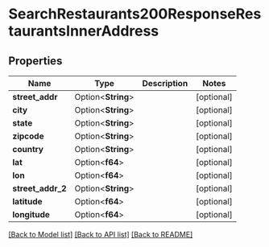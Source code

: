 # SearchRestaurants200ResponseRestaurantsInnerAddress

## Properties

Name | Type | Description | Notes
------------ | ------------- | ------------- | -------------
**street_addr** | Option<**String**> |  | [optional]
**city** | Option<**String**> |  | [optional]
**state** | Option<**String**> |  | [optional]
**zipcode** | Option<**String**> |  | [optional]
**country** | Option<**String**> |  | [optional]
**lat** | Option<**f64**> |  | [optional]
**lon** | Option<**f64**> |  | [optional]
**street_addr_2** | Option<**String**> |  | [optional]
**latitude** | Option<**f64**> |  | [optional]
**longitude** | Option<**f64**> |  | [optional]

[[Back to Model list]](../README.md#documentation-for-models) [[Back to API list]](../README.md#documentation-for-api-endpoints) [[Back to README]](../README.md)


